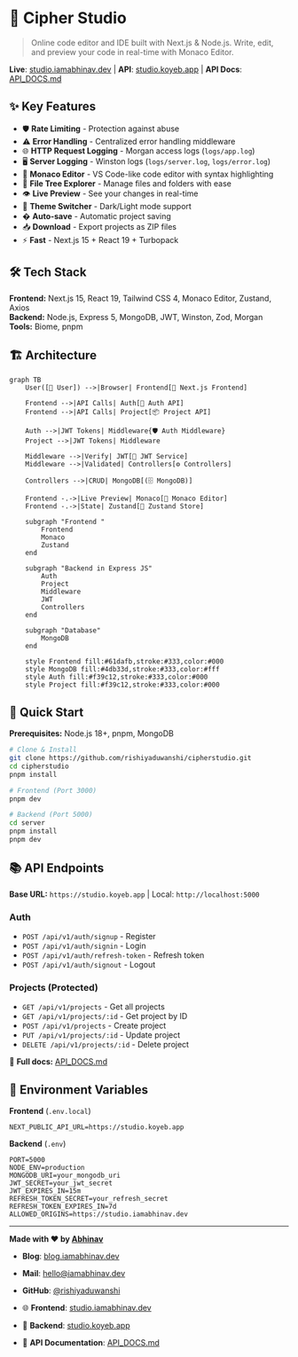 # 🚀 Cipher Studio

> Online code editor and IDE built with Next.js & Node.js. Write, edit, and preview your code in real-time with Monaco Editor.

**Live**: [studio.iamabhinav.dev](https://studio.iamabhinav.dev) | **API**: [studio.koyeb.app](https://studio.koyeb.app) | **API Docs**: [API_DOCS.md](./server/API_DOCS.md)

## ✨ Key Features

- 🛡️ **Rate Limiting** - Protection against abuse
- ⚠️ **Error Handling** - Centralized error handling middleware
- 🌐 **HTTP Request Logging** - Morgan access logs (`logs/app.log`)
- 🖥️ **Server Logging** - Winston logs (`logs/server.log`, `logs/error.log`)
- 🎨 **Monaco Editor** - VS Code-like code editor with syntax highlighting
- 📁 **File Tree Explorer** - Manage files and folders with ease
- 👁️ **Live Preview** - See your changes in real-time
- 🌙 **Theme Switcher** - Dark/Light mode support
- � **Auto-save** - Automatic project saving
- 📥 **Download** - Export projects as ZIP files
- ⚡ **Fast** - Next.js 15 + React 19 + Turbopack

## 🛠️ Tech Stack

**Frontend:** Next.js 15, React 19, Tailwind CSS 4, Monaco Editor, Zustand, Axios  
**Backend:** Node.js, Express 5, MongoDB, JWT, Winston, Zod, Morgan  
**Tools:** Biome, pnpm


## 🏗️ Architecture

```mermaid
graph TB
    User([👤 User]) -->|Browser| Frontend[🎨 Next.js Frontend]
    
    Frontend -->|API Calls| Auth[🔐 Auth API]
    Frontend -->|API Calls| Project[📦 Project API]
    
    Auth -->|JWT Tokens| Middleware{🛡️ Auth Middleware}
    Project -->|JWT Tokens| Middleware
    
    Middleware -->|Verify| JWT[🔑 JWT Service]
    Middleware -->|Validated| Controllers[⚙️ Controllers]
    
    Controllers -->|CRUD| MongoDB[(🗄️ MongoDB)]
    
    Frontend -.->|Live Preview| Monaco[📝 Monaco Editor]
    Frontend -.->|State| Zustand[💾 Zustand Store]
    
    subgraph "Frontend "
        Frontend
        Monaco
        Zustand
    end
    
    subgraph "Backend in Express JS"
        Auth
        Project
        Middleware
        JWT
        Controllers
    end
    
    subgraph "Database"
        MongoDB
    end
    
    style Frontend fill:#61dafb,stroke:#333,color:#000
    style MongoDB fill:#4db33d,stroke:#333,color:#fff
    style Auth fill:#f39c12,stroke:#333,color:#000
    style Project fill:#f39c12,stroke:#333,color:#000
```


## 🚀 Quick Start

**Prerequisites:** Node.js 18+, pnpm, MongoDB

```bash
# Clone & Install
git clone https://github.com/rishiyaduwanshi/cipherstudio.git
cd cipherstudio
pnpm install

# Frontend (Port 3000)
pnpm dev

# Backend (Port 5000)
cd server
pnpm install
pnpm dev
```

## 📚 API Endpoints

**Base URL:** `https://studio.koyeb.app` | Local: `http://localhost:5000`

### Auth
- `POST /api/v1/auth/signup` - Register
- `POST /api/v1/auth/signin` - Login  
- `POST /api/v1/auth/refresh-token` - Refresh token
- `POST /api/v1/auth/signout` - Logout

### Projects (Protected)
- `GET /api/v1/projects` - Get all projects
- `GET /api/v1/projects/:id` - Get project by ID
- `POST /api/v1/projects` - Create project
- `PUT /api/v1/projects/:id` - Update project
- `DELETE /api/v1/projects/:id` - Delete project

📖 **Full docs:** [API_DOCS.md](./server/API_DOCS.md)

## 🔐 Environment Variables

**Frontend** (`.env.local`)
```env
NEXT_PUBLIC_API_URL=https://studio.koyeb.app
```

**Backend** (`.env`)
```env
PORT=5000
NODE_ENV=production
MONGODB_URI=your_mongodb_uri
JWT_SECRET=your_jwt_secret
JWT_EXPIRES_IN=15m
REFRESH_TOKEN_SECRET=your_refresh_secret
REFRESH_TOKEN_EXPIRES_IN=7d
ALLOWED_ORIGINS=https://studio.iamabhinav.dev
```

---

**Made with ❤️ by [Abhinav](https://iamabhinav.dev)**

- **Blog**: [blog.iamabhinav.dev](https://blog.iamabhinav.dev)
- **Mail**: [hello@iamabhinav.dev](mailto:hello@iamabhinav.dev)
- **GitHub**: [@rishiyaduwanshi](https://github.com/rishiyaduwanshi)

- 🌐 **Frontend**: [studio.iamabhinav.dev](https://studio.iamabhinav.dev)
- 🔧 **Backend**: [studio.koyeb.app](https://studio.koyeb.app)
- 📖 **API Documentation**: [API_DOCS.md](./server/API_DOCS.md)
